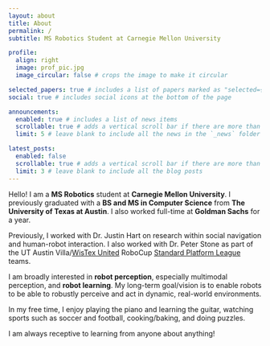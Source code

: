 ```yaml
---
layout: about
title: About
permalink: /
subtitle: MS Robotics Student at Carnegie Mellon University

profile:
  align: right
  image: prof_pic.jpg
  image_circular: false # crops the image to make it circular

selected_papers: true # includes a list of papers marked as "selected={true}"
social: true # includes social icons at the bottom of the page

announcements:
  enabled: true # includes a list of news items
  scrollable: true # adds a vertical scroll bar if there are more than 3 news items
  limit: 5 # leave blank to include all the news in the `_news` folder

latest_posts:
  enabled: false
  scrollable: true # adds a vertical scroll bar if there are more than 3 new posts items
  limit: 3 # leave blank to include all the blog posts
---
```


Hello! I am a **MS Robotics** student at **Carnegie Mellon University**. I previously graduated with a **BS and MS in Computer Science** from **The University of Texas at Austin**. I also worked full-time at **Goldman Sachs** for a year.

Previously, I worked with Dr. Justin Hart on research within social navigation and human-robot interaction. I also worked with Dr. Peter Stone as part of the UT Austin Villa/[WisTex United](https://www.cs.utexas.edu/news/2024/robot-soccer-and-more-ut-students-best-competition-eindhoven) RoboCup [Standard Platform League](https://spl.robocup.org/) teams.

I am broadly interested in **robot perception**, especially multimodal perception, and **robot learning**. My long-term goal/vision is to enable robots to be able to robustly perceive and act in dynamic, real-world environments.

In my free time, I enjoy playing the piano and learning the guitar, watching sports such as soccer and football, cooking/baking, and doing puzzles.

I am always receptive to learning from anyone about anything!